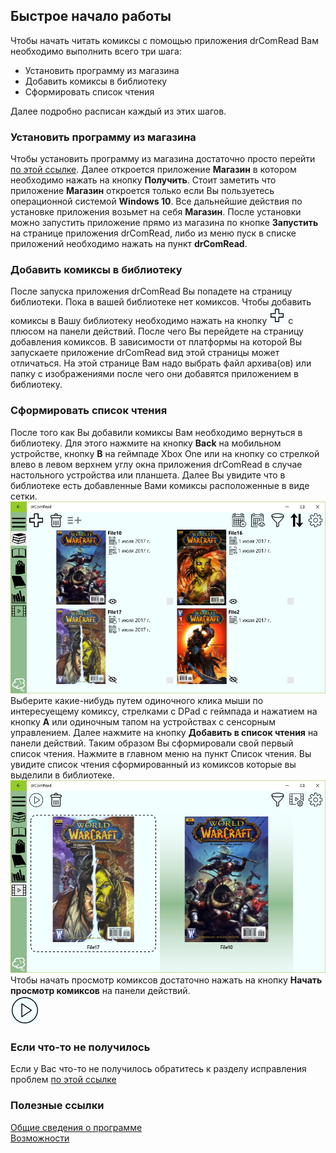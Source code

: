 ## Быстрое начало работы
  
Чтобы начать читать комиксы с помощью приложения drComRead Вам необходимо выполнить всего три шага:
* Установить программу из магазина
* Добавить комиксы в библиотеку
* Сформировать список чтения  

Далее подробно расписан каждый из этих шагов.

### Установить программу из магазина

Чтобы установить программу из магазина достаточно просто перейти [по этой ссылке](https://www.microsoft.com/store/apps/9pk5rnrnqh3q?ocid=badge). Далее откроется приложение **Магазин** в котором необходимо нажать на кнопку **Получить**. Стоит заметить что приложение **Магазин** откроется только если Вы пользуетесь операционной системой  **Windows 10**.  Все дальнейшие действия по установке приложения возьмет на себя **Магазин**. После установки можно запустить приложение прямо из магазина по кнопке **Запустить** на странице приложения drComRead, либо из меню пуск в списке приложений необходимо нажать на пункт **drComRead**.

### Добавить комиксы в библиотеку

После запуска приложения drComRead Вы попадете на страницу библиотеки. Пока в вашей библиотеке нет комиксов. 
Чтобы добавить комиксы в Вашу библиотеку необходимо нажать на кнопку ![Кнопка для перехода на страницу добавления комиксов](plus.jpg) с плюсом на панели действий. После чего Вы перейдете на страницу добавления комиксов. В зависимости от платформы на которой Вы запускаете приложение drComRead вид этой страницы может отличаться. На этой странице Вам надо выбрать файл архива(ов) или папку с изображениями после чего они добавятся приложением в библиотеку.

### Сформировать список чтения

После того как Вы добавили комиксы Вам необходимо вернуться в библиотеку. Для этого нажмите на кнопку **Back** на мобильном устройстве, кнопку **B** на геймпаде Xbox One или на кнопку со стрелкой влево в левом верхнем углу окна приложения drComRead в случае настольного устройства или планшета. Далее Вы увидите что в библиотеке есть добавленные Вами комиксы расположенные в виде сетки.  
![Добавленные в библиотеку комиксы](library.jpg)  
Выберите какие-нибудь путем одиночного клика мыши по интересуещему комиксу, стрелками с DPad с геймпада и нажатием на кнопку **A** или одиночным тапом на устройствах с сенсорным управлением. Далее нажмите на кнопку **Добавить в список чтения** на панели действий. Таким образом Вы сформировали свой первый список чтения. Нажмите в главном меню на пункт Список чтения. Вы увидите список чтения сформированный из комиксов которые вы выделили в библиотеке. 
![Добавленные в библиотеку комиксы](readlist.jpg)  
Чтобы начать просмотр комиксов достаточно нажать на кнопку **Начать просмотр комиксов** на панели действий.  
![Кнопка для начала просмотра комиксов](play.jpg)

### Если что-то не получилось

Если у Вас что-то не получилось обратитесь к разделу исправления проблем [по этой ссылке](knownproblems.md)

### Полезные ссылки

[Общие сведения о программе](overview.md)  
[Возможности](features.md)
